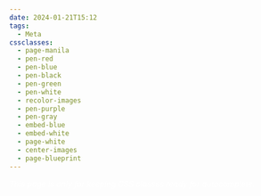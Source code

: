 ```yaml
---
date: 2024-01-21T15:12
tags:
  - Meta
cssclasses:
  - page-manila
  - pen-red
  - pen-blue
  - pen-black
  - pen-green
  - pen-white
  - recolor-images
  - pen-purple
  - pen-gray
  - embed-blue
  - embed-white
  - page-white
  - center-images
  - page-blueprint
---
```

<div style="background-color=black;color:white">
<i>This page is only for keeping CSS classes ready for autocomplete.</i>
</div>